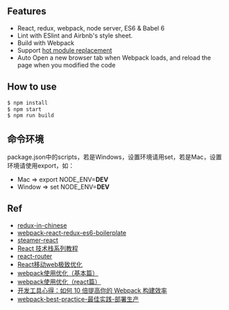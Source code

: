 ## Features

- React, redux, webpack, node server, ES6 & Babel 6
- Lint with ESlint and Airbnb's style sheet.
- Build with Webpack
- Support [hot module replacement](https://webpack.github.io/docs/hot-module-replacement.html)
- Auto Open a new browser tab when Webpack loads, and reload the page when you modified the code

## How to use

```bash
$ npm install
$ npm start
$ npm run build
```

## 命令环境
package.json中的scripts，若是Windows，设置环境请用set，若是Mac，设置环境请使用export，如：
* Mac => export NODE_ENV=__DEV__
* Window => set NODE_ENV=__DEV__

## Ref

- [redux-in-chinese](https://github.com/camsong/redux-in-chinese)
- [webpack-react-redux-es6-boilerplate](https://github.com/xiaoyann/webpack-react-redux-es6-boilerplate)
- [steamer-react](https://github.com/huangtubiao/steamer-react)
- [React 技术栈系列教程](http://www.ruanyifeng.com/blog/2016/09/react-technology-stack.html)
- [react-router](https://github.com/reactjs/react-router-tutorial)
- [React移动web极致优化](https://github.com/lcxfs1991/blog/issues/8)
- [webpack使用优化（基本篇）](https://github.com/lcxfs1991/blog/issues/2)
- [webpack使用优化（react篇）](https://github.com/lcxfs1991/blog/issues/7)
- [开发工具心得：如何 10 倍提高你的 Webpack 构建效率](https://segmentfault.com/a/1190000005770042)
- [webpack-best-practice-最佳实践-部署生产](http://qiutc.me/post/webpack-best-practice-最佳实践-部署生产.html)

